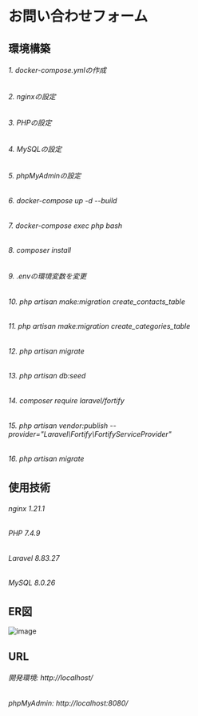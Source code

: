 # お問い合わせフォーム

## 環境構築
###### 1. docker-compose.ymlの作成
###### 2. nginxの設定
###### 3. PHPの設定
###### 4. MySQLの設定
###### 5. phpMyAdminの設定
###### 6. docker-compose up -d --build
###### 7. docker-compose exec php bash
###### 8. composer install
###### 9. .envの環境変数を変更
###### 10. php artisan make:migration create_contacts_table
###### 11. php artisan make:migration create_categories_table
###### 12. php artisan migrate
###### 13. php artisan db:seed
###### 14. composer require laravel/fortify
###### 15. php artisan vendor:publish --provider="Laravel\Fortify\FortifyServiceProvider"
###### 16. php artisan migrate

## 使用技術
######  nginx 1.21.1
######  PHP 7.4.9
######  Laravel 8.83.27
######  MySQL 8.0.26

## ER図
![image](https://github.com/TsuneoHakoyama/check-test/assets/155647560/24778dc5-ca4f-45a1-9f55-c17352ea9c18)

## URL
###### 開発環境: http://localhost/
###### phpMyAdmin: http://localhost:8080/

